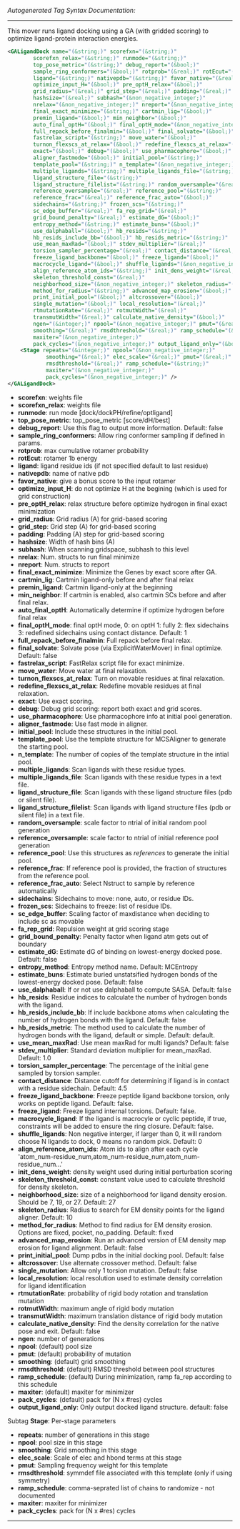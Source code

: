 <!-- THIS IS AN AUTOGENERATED FILE: Don't edit it directly, instead change the schema definition in the code itself. -->

_Autogenerated Tag Syntax Documentation:_

---
This mover runs ligand docking using a GA (with gridded scoring) to optimize ligand-protein interaction energies.

```xml
<GALigandDock name="(&string;)" scorefxn="(&string;)"
        scorefxn_relax="(&string;)" runmode="(&string;)"
        top_pose_metric="(&string;)" debug_report="(&bool;)"
        sample_ring_conformers="(&bool;)" rotprob="(&real;)" rotEcut="(&real;)"
        ligand="(&string;)" nativepdb="(&string;)" favor_native="(&real;)"
        optimize_input_H="(&bool;)" pre_optH_relax="(&bool;)"
        grid_radius="(&real;)" grid_step="(&real;)" padding="(&real;)"
        hashsize="(&real;)" subhash="(&non_negative_integer;)"
        nrelax="(&non_negative_integer;)" nreport="(&non_negative_integer;)"
        final_exact_minimize="(&string;)" cartmin_lig="(&bool;)"
        premin_ligand="(&bool;)" min_neighbor="(&bool;)"
        auto_final_optH="(&bool;)" final_optH_mode="(&non_negative_integer;)"
        full_repack_before_finalmin="(&bool;)" final_solvate="(&bool;)"
        fastrelax_script="(&string;)" move_water="(&bool;)"
        turnon_flexscs_at_relax="(&bool;)" redefine_flexscs_at_relax="(&bool;)"
        exact="(&bool;)" debug="(&bool;)" use_pharmacophore="(&bool;)"
        aligner_fastmode="(&bool;)" initial_pool="(&string;)"
        template_pool="(&string;)" n_template="(&non_negative_integer;)"
        multiple_ligands="(&string;)" multiple_ligands_file="(&string;)"
        ligand_structure_file="(&string;)"
        ligand_structure_filelist="(&string;)" random_oversample="(&real;)"
        reference_oversample="(&real;)" reference_pool="(&string;)"
        reference_frac="(&real;)" reference_frac_auto="(&bool;)"
        sidechains="(&string;)" frozen_scs="(&string;)"
        sc_edge_buffer="(&real;)" fa_rep_grid="(&real;)"
        grid_bound_penalty="(&real;)" estimate_dG="(&bool;)"
        entropy_method="(&string;)" estimate_buns="(&bool;)"
        use_dalphaball="(&bool;)" hb_resids="(&string;)"
        hb_resids_include_bb="(&bool;)" hb_resids_metric="(&string;)"
        use_mean_maxRad="(&bool;)" stdev_multiplier="(&real;)"
        torsion_sampler_percentage="(&real;)" contact_distance="(&real;)"
        freeze_ligand_backbone="(&bool;)" freeze_ligand="(&bool;)"
        macrocycle_ligand="(&bool;)" shuffle_ligands="(&non_negative_integer;)"
        align_reference_atom_ids="(&string;)" init_dens_weight="(&real;)"
        skeleton_threshold_const="(&real;)"
        neighborhood_size="(&non_negative_integer;)" skeleton_radius="(&real;)"
        method_for_radius="(&string;)" advanced_map_erosion="(&bool;)"
        print_initial_pool="(&bool;)" altcrossover="(&bool;)"
        single_mutation="(&bool;)" local_resolution="(&real;)"
        rtmutationRate="(&real;)" rotmutWidth="(&real;)"
        transmutWidth="(&real;)" calculate_native_density="(&bool;)"
        ngen="(&integer;)" npool="(&non_negative_integer;)" pmut="(&real;)"
        smoothing="(&real;)" rmsdthreshold="(&real;)" ramp_schedule="(&string;)"
        maxiter="(&non_negative_integer;)"
        pack_cycles="(&non_negative_integer;)" output_ligand_only="(&bool;)" >
    <Stage repeats="(&integer;)" npool="(&non_negative_integer;)"
            smoothing="(&real;)" elec_scale="(&real;)" pmut="(&real;)"
            rmsdthreshold="(&real;)" ramp_schedule="(&string;)"
            maxiter="(&non_negative_integer;)"
            pack_cycles="(&non_negative_integer;)" />
</GALigandDock>
```

-   **scorefxn**: weights file
-   **scorefxn_relax**: weights file
-   **runmode**: run mode [dock/dockPH/refine/optligand]
-   **top_pose_metric**: top_pose_metric [score/dH/best]
-   **debug_report**: Use this flag to output more information. Default: false
-   **sample_ring_conformers**: Allow ring conformer sampling if defined in params.
-   **rotprob**: max cumulative rotamer probability
-   **rotEcut**: rotamer 1b energy
-   **ligand**: ligand residue ids (if not specified default to last residue)
-   **nativepdb**: name of native pdb
-   **favor_native**: give a bonus score to the input rotamer
-   **optimize_input_H**: do not optimize H at the begining (which is used for grid construction)
-   **pre_optH_relax**: relax structure before optimize hydrogen in final exact minimization
-   **grid_radius**: Grid radius (A) for grid-based scoring
-   **grid_step**: Grid step (A) for grid-based scoring
-   **padding**: Padding (A) step for grid-based scoring
-   **hashsize**: Width of hash bins (A)
-   **subhash**: When scanning gridspace, subhash to this level
-   **nrelax**: Num. structs to run final minimize
-   **nreport**: Num. structs to report
-   **final_exact_minimize**: Minimize the Genes by exact score after GA.
-   **cartmin_lig**: Cartmin ligand-only before and after final relax
-   **premin_ligand**: Cartmin ligand-only at the beginning
-   **min_neighbor**: If cartmin is enabled, also cartmin SCs before and after final relax.
-   **auto_final_optH**: Automatically determine if optimize hydrogen before final relax
-   **final_optH_mode**: final optH mode, 0: on optH 1: fully 2: flex sidechains 3: redefined sidechains using contact distance. Default: 1
-   **full_repack_before_finalmin**: Full repack before final relax.
-   **final_solvate**: Solvate pose (via ExplicitWaterMover) in final optimize. Default: false
-   **fastrelax_script**: FastRelax script file for exact minimize.
-   **move_water**: Move water at final relaxation.
-   **turnon_flexscs_at_relax**: Turn on movable residues at final relaxation.
-   **redefine_flexscs_at_relax**: Redefine movable residues at final relaxation.
-   **exact**: Use exact scoring.
-   **debug**: Debug grid scoring: report both exact and grid scores.
-   **use_pharmacophore**: Use pharmacophore info at initial pool generation.
-   **aligner_fastmode**: Use fast mode in aligner.
-   **initial_pool**: Include these structures in the initial pool.
-   **template_pool**: Use the template structure for MCSAligner to generate the starting pool.
-   **n_template**: The number of copies of the template structure in the intial pool.
-   **multiple_ligands**: Scan ligands with these residue types.
-   **multiple_ligands_file**: Scan ligands with these residue types in a text file.
-   **ligand_structure_file**: Scan ligands with these ligand structure files (pdb or silent file).
-   **ligand_structure_filelist**: Scan ligands with ligand structure files (pdb or silent file) in a text file.
-   **random_oversample**: scale factor to ntrial of initial random pool generation
-   **reference_oversample**: scale factor to ntrial of initial reference pool generation
-   **reference_pool**: Use this structures as _references_ to generate the initial pool.
-   **reference_frac**: If reference pool is provided, the fraction of structures from the reference pool.
-   **reference_frac_auto**: Select Nstruct to sample by reference automatically
-   **sidechains**: Sidechains to move: none, auto, or residue IDs.
-   **frozen_scs**: Sidechains to freeze: list of residue IDs.
-   **sc_edge_buffer**: Scaling factor of maxdistance when deciding to include sc as movable
-   **fa_rep_grid**: Repulsion weight at grid scoring stage
-   **grid_bound_penalty**: Penalty factor when ligand atm gets out of boundary
-   **estimate_dG**: Estimate dG of binding on lowest-energy docked pose. Default: false
-   **entropy_method**: Entropy method name. Default: MCEntropy
-   **estimate_buns**: Estimate buried unstatsified hydrogen bonds of the lowest-energy docked pose. Default: false
-   **use_dalphaball**: If or not use dalphaball to compute SASA. Default: false
-   **hb_resids**: Residue indices to calculate the number of hydrogen bonds with the ligand.
-   **hb_resids_include_bb**: If include backbone atoms when calculating the number of hydrogen bonds with the ligand. Default: false
-   **hb_resids_metric**: The method used to calculate the number of hydrogen bonds with the ligand, default or simple. Default: default.
-   **use_mean_maxRad**: Use mean maxRad for multi ligands? Default: false
-   **stdev_multiplier**: Standard deviation multiplier for mean_maxRad. Default: 1.0
-   **torsion_sampler_percentage**: The percentage of the initial gene sampled by torsion sampler.
-   **contact_distance**: Distance cutoff for determining if ligand is in contact with a residue sidechain. Default: 4.5
-   **freeze_ligand_backbone**: Freeze peptide ligand backbone torsion, only works on peptide ligand. Default: false.
-   **freeze_ligand**: Freeze ligand internal torsions. Default: false.
-   **macrocycle_ligand**: If the ligand is macrocyle or cyclic peptide, if true, constraints will be added to ensure the ring closure. Default: false.
-   **shuffle_ligands**: Non negative interger, if larger than 0, it will random choose N ligands to dock, 0 means no random pick. Default: 0
-   **align_reference_atom_ids**: Atom ids to align after each cycle 'atom_num-residue_num,atom_num-residue_num,atom_num-residue_num...'
-   **init_dens_weight**: density weight used during initial perturbation scoring
-   **skeleton_threshold_const**: constant value used to calculate threshold for density skeleton.
-   **neighborhood_size**: size of a neighborhood for ligand density erosion. Should be 7, 19, or 27. Default: 27
-   **skeleton_radius**: Radius to search for EM density points for the ligand aligner. Default: 10
-   **method_for_radius**: Method to find radius for EM density erosion. Options are fixed, pocket, no_padding. Default: fixed
-   **advanced_map_erosion**: Run an advanced version of EM density map erosion for ligand alignment. Default: false
-   **print_initial_pool**: Dump pdbs in the initial docking pool. Default: false
-   **altcrossover**: Use alternate crossover method. Default: false
-   **single_mutation**: Allow only 1 torsion mutation. Default: false
-   **local_resolution**: local resolution used to estimate density correlation for ligand identification
-   **rtmutationRate**: probability of rigid body rotation and translation mutation
-   **rotmutWidth**: maximum angle of rigid body mutation
-   **transmutWidth**: maximum translation distance of rigid body mutation
-   **calculate_native_density**: Find the density correlation for the native pose and exit. Default: false
-   **ngen**: number of generations
-   **npool**: (default) pool size
-   **pmut**: (default) probability of mutation
-   **smoothing**: (default) grid smoothing
-   **rmsdthreshold**: (default) RMSD threshold between pool structures
-   **ramp_schedule**: (default) During minimization, ramp fa_rep according to this schedule
-   **maxiter**: (default) maxiter for minimizer
-   **pack_cycles**: (default) pack for (N x #res) cycles
-   **output_ligand_only**: Only output docked ligand structure. default: false


Subtag **Stage**:   Per-stage parameters

-   **repeats**: number of generations in this stage
-   **npool**: pool size in this stage
-   **smoothing**: Grid smoothing in this stage
-   **elec_scale**: Scale of elec and hbond terms at this stage
-   **pmut**: Sampling frequency weight for this template
-   **rmsdthreshold**: symmdef file associated with this template (only if using symmetry)
-   **ramp_schedule**: comma-seprated list of chains to randomize - not documented
-   **maxiter**: maxiter for minimizer
-   **pack_cycles**: pack for (N x #res) cycles

---
